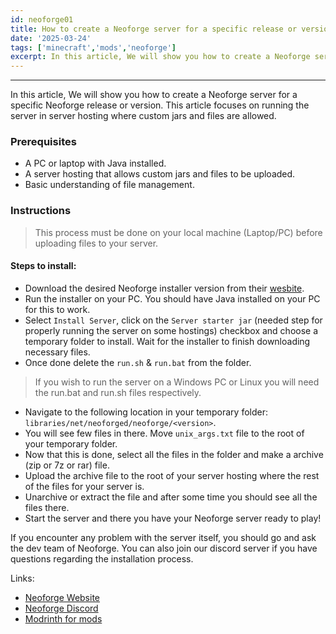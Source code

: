 ```yaml
---
id: neoforge01
title: How to create a Neoforge server for a specific release or version
date: '2025-03-24'
tags: ['minecraft','mods','neoforge']
excerpt: In this article, We will show you how to create a Neoforge server for a specific Neoforge release or version..
---
```

---

In this article, We will show you how to create a Neoforge server for a specific Neoforge release or version. This article focuses on running the server in server hosting where custom jars and files are allowed.

### Prerequisites
- A PC or laptop with Java installed.
- A server hosting that allows custom jars and files to be uploaded.
- Basic understanding of file management.

### Instructions
> This process must be done on your local machine (Laptop/PC) before uploading files to your server.

#### Steps to install:
- Download the desired Neoforge installer version from their [wesbite](https://projects.neoforged.net/neoforged/neoforge).
- Run the installer on your PC. You should have Java installed on your PC for this to work.
- Select `Install Server`, click on the `Server starter jar` (needed step for properly running the server on some hostings) checkbox and choose a temporary folder to install. Wait for the installer to finish downloading necessary files.
- Once done delete the `run.sh` & `run.bat` from the folder.
> If you wish to run the server on a Windows PC or Linux you will need the run.bat and run.sh files respectively.
- Navigate to the following location in your temporary folder: `libraries/net/neoforged/neoforge/<version>`.
- You will see few files in there. Move `unix_args.txt` file to the root of your temporary folder.
- Now that this is done, select all the files in the folder and make a archive (zip or 7z or rar) file.
- Upload the archive file to the root of your server hosting where the rest of the files for your server is.
- Unarchive or extract the file and after some time you should see all the files there.
- Start the server and there you have your Neoforge server ready to play!

If you encounter any problem with the server itself, you should go and ask the dev team of Neoforge. You can also join our discord server if you have questions regarding the installation process.

Links:
- [Neoforge Website](https://neoforged.net/)
- [Neoforge Discord](https://discord.neoforged.net/)
- [Modrinth for mods](https://modrinth.com/mods?g=categories:neoforge)